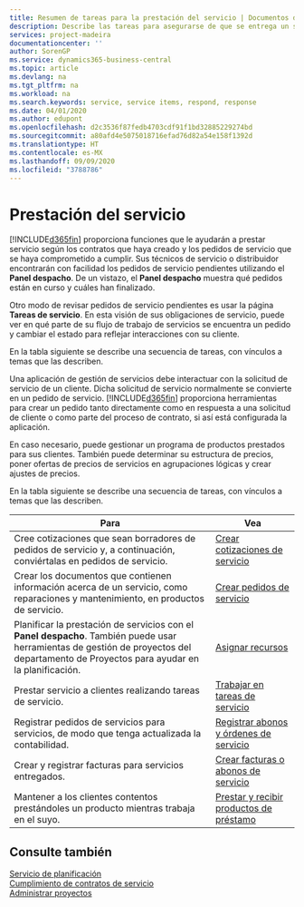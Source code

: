 ```yaml
---
title: Resumen de tareas para la prestación del servicio | Documentos de Microsoft
description: Describe las tareas para asegurarse de que se entrega un servicio de calidad y se cumplen los acuerdos con los clientes.
services: project-madeira
documentationcenter: ''
author: SorenGP
ms.service: dynamics365-business-central
ms.topic: article
ms.devlang: na
ms.tgt_pltfrm: na
ms.workload: na
ms.search.keywords: service, service items, respond, response
ms.date: 04/01/2020
ms.author: edupont
ms.openlocfilehash: d2c3536f87fedb4703cdf91f1bd32885229274bd
ms.sourcegitcommit: a80afd4e5075018716efad76d82a54e158f1392d
ms.translationtype: HT
ms.contentlocale: es-MX
ms.lasthandoff: 09/09/2020
ms.locfileid: "3788786"
---
```

# <a name="delivering-service"></a>Prestación del servicio
[!INCLUDE[d365fin](includes/d365fin_md.md)] proporciona funciones que le ayudarán a prestar servicio según los contratos que haya creado y los pedidos de servicio que se haya comprometido a cumplir. Sus técnicos de servicio o distribuidor encontrarán con facilidad los pedidos de servicio pendientes utilizando el **Panel despacho**. De un vistazo, el **Panel despacho** muestra qué pedidos están en curso y cuáles han finalizado.  
  
Otro modo de revisar pedidos de servicio pendientes es usar la página **Tareas de servicio**. En esta visión de sus obligaciones de servicio, puede ver en qué parte de su flujo de trabajo de servicios se encuentra un pedido y cambiar el estado para reflejar interacciones con su cliente.  
  
En la tabla siguiente se describe una secuencia de tareas, con vínculos a temas que las describen.   

Una aplicación de gestión de servicios debe interactuar con la solicitud de servicio de un cliente. Dicha solicitud de servicio normalmente se convierte en un pedido de servicio. [!INCLUDE[d365fin](includes/d365fin_md.md)] proporciona herramientas para crear un pedido tanto directamente como en respuesta a una solicitud de cliente o como parte del proceso de contrato, si así está configurada la aplicación.  
  
En caso necesario, puede gestionar un programa de productos prestados para sus clientes. También puede determinar su estructura de precios, poner ofertas de precios de servicios en agrupaciones lógicas y crear ajustes de precios.  
  
En la tabla siguiente se describe una secuencia de tareas, con vínculos a temas que las describen.   
  
|**Para**|**Vea**|  
|------------|-------------|  
|Cree cotizaciones que sean borradores de pedidos de servicio y, a continuación, conviértalas en pedidos de servicio.|[Crear cotizaciones de servicio](service-how-to-create-service-quotes.md)|
|Crear los documentos que contienen información acerca de un servicio, como reparaciones y mantenimiento, en productos de servicio.|[Crear pedidos de servicio](service-how-to-create-service-orders.md)|
|Planificar la prestación de servicios con el **Panel despacho**. También puede usar herramientas de gestión de proyectos del departamento de Proyectos para ayudar en la planificación.|[Asignar recursos](service-how-to-allocate-resources.md)|  
|Prestar servicio a clientes realizando tareas de servicio.|[Trabajar en tareas de servicio](service-how-to-work-on-service-tasks.md)|  
|Registrar pedidos de servicios para servicios, de modo que tenga actualizada la contabilidad.|[Registrar abonos y órdenes de servicio](service-how-to-post-service-orders.md)|  
|Crear y registrar facturas para servicios entregados.|[Crear facturas o abonos de servicio](service-how-create-invoices.md)|  
|Mantener a los clientes contentos prestándoles un producto mientras trabaja en el suyo.| [Prestar y recibir productos de préstamo](service-how-to-lend-receive-loaners.md)|
  
## <a name="see-also"></a>Consulte también  
[Servicio de planificación](service-plan-service.md)  
[Cumplimiento de contratos de servicio](service-fulfill-service-contracts.md)  
[Administrar proyectos](projects-manage-projects.md)  
